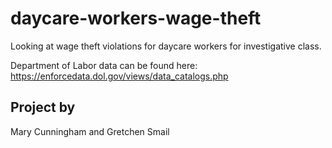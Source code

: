 # daycare-workers-wage-theft

Looking at wage theft violations for daycare workers for investigative class. 

Department of Labor data can be found here: https://enforcedata.dol.gov/views/data_catalogs.php

## Project by
Mary Cunningham and Gretchen Smail
